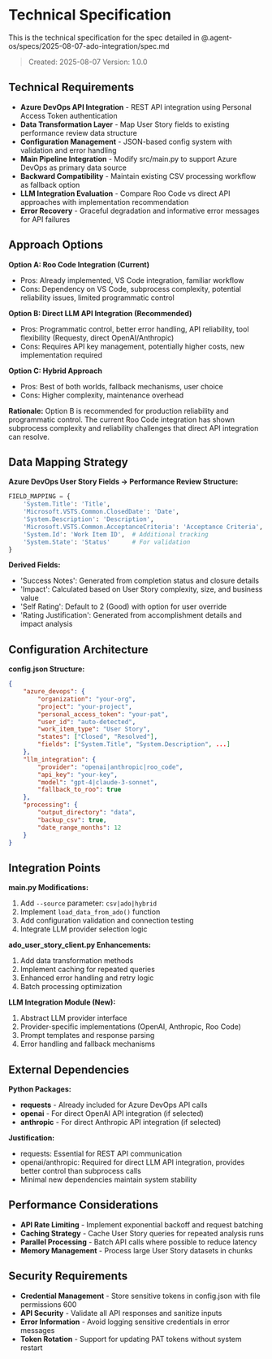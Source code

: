 # Technical Specification

This is the technical specification for the spec detailed in @.agent-os/specs/2025-08-07-ado-integration/spec.md

> Created: 2025-08-07
> Version: 1.0.0

## Technical Requirements

- **Azure DevOps API Integration** - REST API integration using Personal Access Token authentication
- **Data Transformation Layer** - Map User Story fields to existing performance review data structure
- **Configuration Management** - JSON-based config system with validation and error handling
- **Main Pipeline Integration** - Modify src/main.py to support Azure DevOps as primary data source
- **Backward Compatibility** - Maintain existing CSV processing workflow as fallback option
- **LLM Integration Evaluation** - Compare Roo Code vs direct API approaches with implementation recommendation
- **Error Recovery** - Graceful degradation and informative error messages for API failures

## Approach Options

**Option A: Roo Code Integration (Current)**
- Pros: Already implemented, VS Code integration, familiar workflow
- Cons: Dependency on VS Code, subprocess complexity, potential reliability issues, limited programmatic control

**Option B: Direct LLM API Integration (Recommended)**
- Pros: Programmatic control, better error handling, API reliability, tool flexibility (Requesty, direct OpenAI/Anthropic)
- Cons: Requires API key management, potentially higher costs, new implementation required

**Option C: Hybrid Approach**
- Pros: Best of both worlds, fallback mechanisms, user choice
- Cons: Higher complexity, maintenance overhead

**Rationale:** Option B is recommended for production reliability and programmatic control. The current Roo Code integration has shown subprocess complexity and reliability challenges that direct API integration can resolve.

## Data Mapping Strategy

**Azure DevOps User Story Fields → Performance Review Structure:**

```python
FIELD_MAPPING = {
    'System.Title': 'Title',
    'Microsoft.VSTS.Common.ClosedDate': 'Date',
    'System.Description': 'Description', 
    'Microsoft.VSTS.Common.AcceptanceCriteria': 'Acceptance Criteria',
    'System.Id': 'Work Item ID',  # Additional tracking
    'System.State': 'Status'      # For validation
}
```

**Derived Fields:**
- 'Success Notes': Generated from completion status and closure details
- 'Impact': Calculated based on User Story complexity, size, and business value
- 'Self Rating': Default to 2 (Good) with option for user override
- 'Rating Justification': Generated from accomplishment details and impact analysis

## Configuration Architecture

**config.json Structure:**
```json
{
    "azure_devops": {
        "organization": "your-org",
        "project": "your-project", 
        "personal_access_token": "your-pat",
        "user_id": "auto-detected",
        "work_item_type": "User Story",
        "states": ["Closed", "Resolved"],
        "fields": ["System.Title", "System.Description", ...]
    },
    "llm_integration": {
        "provider": "openai|anthropic|roo_code",
        "api_key": "your-key",
        "model": "gpt-4|claude-3-sonnet",
        "fallback_to_roo": true
    },
    "processing": {
        "output_directory": "data",
        "backup_csv": true,
        "date_range_months": 12
    }
}
```

## Integration Points

**main.py Modifications:**
1. Add `--source` parameter: `csv|ado|hybrid`
2. Implement `load_data_from_ado()` function
3. Add configuration validation and connection testing
4. Integrate LLM provider selection logic

**ado_user_story_client.py Enhancements:**
1. Add data transformation methods
2. Implement caching for repeated queries
3. Enhanced error handling and retry logic
4. Batch processing optimization

**LLM Integration Module (New):**
1. Abstract LLM provider interface
2. Provider-specific implementations (OpenAI, Anthropic, Roo Code)
3. Prompt templates and response parsing
4. Error handling and fallback mechanisms

## External Dependencies

**Python Packages:**
- **requests** - Already included for Azure DevOps API calls
- **openai** - For direct OpenAI API integration (if selected)
- **anthropic** - For direct Anthropic API integration (if selected)

**Justification:** 
- requests: Essential for REST API communication
- openai/anthropic: Required for direct LLM API integration, provides better control than subprocess calls
- Minimal new dependencies maintain system stability

## Performance Considerations

- **API Rate Limiting** - Implement exponential backoff and request batching
- **Caching Strategy** - Cache User Story queries for repeated analysis runs
- **Parallel Processing** - Batch API calls where possible to reduce latency
- **Memory Management** - Process large User Story datasets in chunks

## Security Requirements

- **Credential Management** - Store sensitive tokens in config.json with file permissions 600
- **API Security** - Validate all API responses and sanitize inputs
- **Error Information** - Avoid logging sensitive credentials in error messages
- **Token Rotation** - Support for updating PAT tokens without system restart